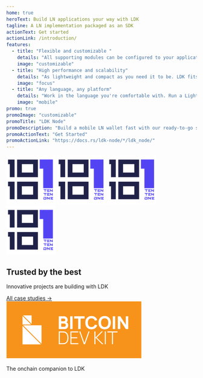```yaml
---
home: true
heroText: Build LN applications your way with LDK
tagline: A LN implementation packaged as an SDK
actionText: Get started
actionLink: /introduction/
features:
  - title: "Flexible and customizable "
    details: "All supporting modules can be configured to your application needs, such as persistent storage, backup logic, chain sources, and key management."
    image: "customizable"
  - title: "High performance and scalability"
    details: "As lightweight and compact as you need it to be. LDK fits in small-footprint devices and can run in the cloud"
    image: "focus"
  - title: "Any language, any platform"
    details: "Work in the language you're comfortable with. Run a Lightning node in any environment, such as mobile phones, web browsers, LSPs, or existing infrastructure."
    image: "mobile"
promo: true
promoImage: "customizable"
promoTitle: "LDK Node"
promoDescription: "Build a mobile LN wallet fast with our ready-to-go solution. Built on top of LDK."
promoActionText: "Get Started"
promoActionLink: "https://docs.rs/ldk-node/*/ldk_node/"
---
```


<div class="case-studies">
  <div class="case-studies-inner">
    <div class="logo-wrapper">
      <img src="./assets/10101.png" />
      <img src="./assets/10101.png" />
      <img src="./assets/10101.png" />
      <img src="./assets/10101.png" />
    </div>
    <div>
      <h2>Trusted by the best</h2>
      <p class="description">Innovative projects are building with LDK</p>
      <a href="/case-studies/">All case studies -></a>
    </div>
  </div>
</div>

<div class="cross-promo">
  <div class="cross-promo-inner">
    <img src="./assets/bdk-logo.svg" />
    <div class="divider"></div>
    <p class="cross-promo-description">The onchain companion to LDK</p>
  </div>
</div>
